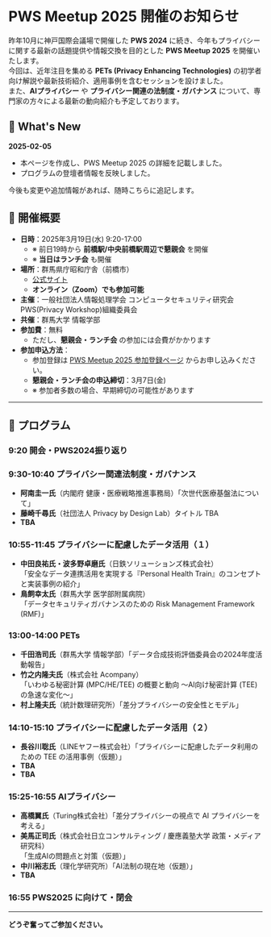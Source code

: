 # PWS Meetup 2025 開催のお知らせ

昨年10月に神戸国際会議場で開催した **PWS 2024** に続き、今年もプライバシーに関する最新の話題提供や情報交換を目的とした **PWS Meetup 2025** を開催いたします。  
今回は、近年注目を集める **PETs (Privacy Enhancing Technologies)** の初学者向け解説や最新技術紹介、適用事例を含むセッションを設けました。  
また、**AIプライバシー** や **プライバシー関連の法制度・ガバナンス** について、専門家の方々による最新の動向紹介も予定しております。

## 🚀 What's New

**2025-02-05**  
- 本ページを作成し、PWS Meetup 2025 の詳細を記載しました。  
- プログラムの登壇者情報を反映しました。  

今後も変更や追加情報があれば、随時こちらに追記します。

## 📅 開催概要

- **日時**：2025年3月19日(水) 9:20-17:00  
  - ※ 前日19時から **前橋駅/中央前橋駅周辺で懇親会** を開催  
  - ※ **当日はランチ会** も開催  
- **場所**：群馬県庁昭和庁舎（前橋市）  
  - [公式サイト](https://www.pref.gunma.jp/page/1030.html)  
  - **オンライン（Zoom）でも参加可能**
- **主催**：一般社団法人情報処理学会 コンピュータセキュリティ研究会 PWS(Privacy Workshop)組織委員会  
- **共催**：群馬大学 情報学部  
- **参加費**：無料  
  - ただし、**懇親会・ランチ会** の参加には会費がかかります  
- **参加申込方法**：  
  - 参加登録は [PWS Meetup 2025 参加登録ページ](https://forms.gle/VgGC5A11Bf7qnS4T7) からお申し込みください。  
  - **懇親会・ランチ会の申込締切**：3月7日(金)  
  - ※ 参加者多数の場合、早期締切の可能性があります  

---

## 📢 プログラム

### **9:20 開会・PWS2024振り返り**

### **9:30-10:40 プライバシー関連法制度・ガバナンス**
- **阿南圭一氏**（内閣府 健康・医療戦略推進事務局）「次世代医療基盤法について」
- **藤崎千尋氏**（社団法人 Privacy by Design Lab）タイトル TBA
- **TBA**

### **10:55-11:45 プライバシーに配慮したデータ活用（１）**
- **中田良祐氏・波多野卓磨氏**（日鉄ソリューションズ株式会社）  
  「安全なデータ連携活用を実現する『Personal Health Train』のコンセプトと実装事例の紹介」
- **鳥飼幸太氏**（群馬大学 医学部附属病院）  
  「データセキュリティガバナンスのための Risk Management Framework (RMF)」

### **13:00-14:00 PETs**
- **千田浩司氏**（群馬大学 情報学部）「データ合成技術評価委員会の2024年度活動報告」
- **竹之内隆夫氏**（株式会社 Acompany）  
  「いわゆる秘密計算 (MPC/HE/TEE) の概要と動向 〜AI向け秘密計算 (TEE) の急速な変化〜」
- **村上隆夫氏**（統計数理研究所）「差分プライバシーの安全性とモデル」

### **14:10-15:10 プライバシーに配慮したデータ活用（２）**
- **長谷川聡氏**（LINEヤフー株式会社）「プライバシーに配慮したデータ利用のための TEE の活用事例（仮題）」
- **TBA**
- **TBA**

### **15:25-16:55 AIプライバシー**
- **高橋翼氏**（Turing株式会社）「差分プライバシーの視点で AI プライバシーを考える」
- **美馬正司氏**（株式会社日立コンサルティング / 慶應義塾大学 政策・メディア研究科）  
  「生成AIの問題点と対策（仮題）」
- **中川裕志氏**（理化学研究所）「AI法制の現在地（仮題）」
- **TBA**

### **16:55 PWS2025 に向けて・閉会**

---

**どうぞ奮ってご参加ください。**
